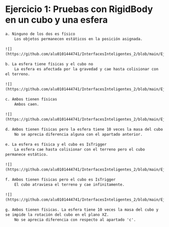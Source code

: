 # Ejercicio 1: Pruebas con RigidBody en un cubo y una esfera
    a. Ninguno de los dos es físico
        Los objetos permanecen estáticos en la posición asignada.

    ![](https://github.com/alu0101444741/InterfacesInteligentes_2/blob/main/Ejercicio1/Apartado_a.png)

    b. La esfera tiene físicas y el cubo no
        La esfera es afectada por la gravedad y cae hasta colisionar con el terreno.
        
    ![](https://github.com/alu0101444741/InterfacesInteligentes_2/blob/main/Ejercicio1/Apartado_b.gif)
    
    c. Ambos tienen físicas
        Ambos caen.
        
    ![](https://github.com/alu0101444741/InterfacesInteligentes_2/blob/main/Ejercicio1/Apartado_c.gif)
     
    d. Ambos tienen físicas pero la esfera tiene 10 veces la masa del cubo
        No se aprecia diferencia alguna con el apartado anterior.
        
    e. La esfera es física y el cubo es IsTrigger
        La esfera cae hasta colisionar con el terreno pero el cubo permanece estático.
        
    ![](https://github.com/alu0101444741/InterfacesInteligentes_2/blob/main/Ejercicio1/Apartado_b.gif)
    
    f. Ambos tienen físicas pero el cubo es IsTrigger
        El cubo atraviesa el terreno y cae infinitamente.
        
    ![](https://github.com/alu0101444741/InterfacesInteligentes_2/blob/main/Ejercicio1/Apartado_f.gif)
    
    g. Ambos tienen físicas. La esfera tiene 10 veces la masa del cubo y se impide la rotación del cubo en el plano XZ.
        No se aprecia diferencia con respecto al apartado 'c'.
